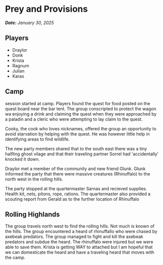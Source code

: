 # Prey and Provisions
***Date:** January 30, 2025*

## Players
* Draylor
* Donk
* Krista
* Ragnum
* Julian
* Karas

## Camp
session started at camp. Players found the quest for food posted on the quest board near the bar tent. The group conscripted to protect the wagon wa enjoying a drink and claiming the quest when they were approached by a paladin and a cleric who were attempting to lay claim to the quest. 

Cooky, the cook who loves nicknames, offered the group an opportunity to avoid starvation by helping with the quest. He was however little help in identifying areas to find wildlife. 

The new party members shared that to the south east there was a tiny halfling ghost vilage and that their traveling partner Sorrel had 'accidentally' knocked it down. 

Draylor met a member of the community and new friend Glunk. Glunk informed the party that there were massive creatures (Rhinuffalo) to the north west in the rolling hills. 

The party stopped at the quartermaster Sarnas and recieved supplies. Health kit, nets, pitons, rope, rations. The quartermaster also provided a scouting report from Gerald as to the further location of Rhinuffalo

## Rolling Highlands
The group travels north west to find the rolling hills. Not much is known of the hills. The group encountered a heard of rhinuffallo who were chased by axebeak predators. The group managed to fight and kill the axebeak predators and subdue the heard. The rhinuffalo were injured but we were able to save them. Krista is getting WAY to attached but I am hopeful that we can domesticate the heard and have a traveling heard that moves with the camp. 